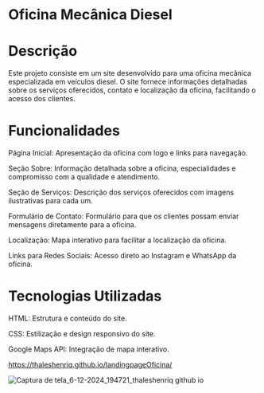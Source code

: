 # Oficina Mecânica Diesel
# Descrição
Este projeto consiste em um site desenvolvido para uma oficina mecânica especializada em veículos diesel. O site fornece informações detalhadas sobre os serviços oferecidos, contato e localização da oficina, facilitando o acesso dos clientes.

# Funcionalidades
Página Inicial: Apresentação da oficina com logo e links para navegação.

Seção Sobre: Informação detalhada sobre a oficina, especialidades e compromisso com a qualidade e atendimento.

Seção de Serviços: Descrição dos serviços oferecidos com imagens ilustrativas para cada um.

Formulário de Contato: Formulário para que os clientes possam enviar mensagens diretamente para a oficina.

Localização: Mapa interativo para facilitar a localização da oficina.

Links para Redes Sociais: Acesso direto ao Instagram e WhatsApp da oficina.

# Tecnologias Utilizadas
HTML: Estrutura e conteúdo do site.

CSS: Estilização e design responsivo do site.

Google Maps API: Integração de mapa interativo.

https://thaleshenriq.github.io/landingpageOficina/

![Captura de tela_6-12-2024_194721_thaleshenriq github io](https://github.com/user-attachments/assets/9ca57762-c392-4aed-aeaa-023448c176ab)

